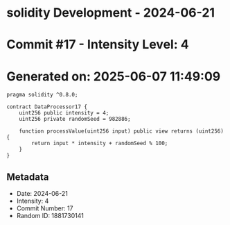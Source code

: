 ﻿# solidity Development - 2024-06-21
# Commit #17 - Intensity Level: 4
# Generated on: 2025-06-07 11:49:09
```solidity
pragma solidity ^0.8.0;

contract DataProcessor17 {
    uint256 public intensity = 4;
    uint256 private randomSeed = 982886;

    function processValue(uint256 input) public view returns (uint256) {
        return input * intensity + randomSeed % 100;
    }
}
```
## Metadata
- Date: 2024-06-21
- Intensity: 4
- Commit Number: 17
- Random ID: 1881730141
